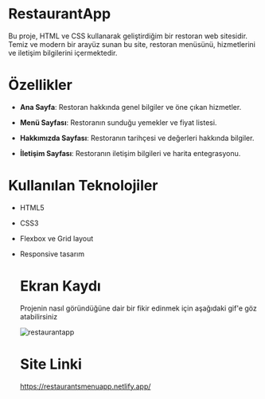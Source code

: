 # RestaurantApp
Bu proje, HTML ve CSS kullanarak geliştirdiğim bir restoran web sitesidir. Temiz ve modern bir arayüz sunan bu site, restoran menüsünü, hizmetlerini ve iletişim bilgilerini içermektedir.

# Özellikler
- **Ana Sayfa**: Restoran hakkında genel bilgiler ve öne çıkan hizmetler.

- **Menü Sayfası**: Restoranın sunduğu yemekler ve fiyat listesi.

- **Hakkımızda Sayfası**: Restoranın tarihçesi ve değerleri hakkında bilgiler.

- **İletişim Sayfası**: Restoranın iletişim bilgileri ve harita entegrasyonu.

# Kullanılan Teknolojiler
- HTML5
  
- CSS3
  
- Flexbox ve Grid layout
  
- Responsive tasarım

  # Ekran Kaydı
  Projenin nasıl göründüğüne dair bir fikir edinmek için aşağıdaki gif'e göz atabilirsiniz

  ![restaurantapp](https://github.com/user-attachments/assets/a2e1365e-78a2-405a-8101-42fdf3549568)

  # Site Linki
  https://restaurantsmenuapp.netlify.app/
